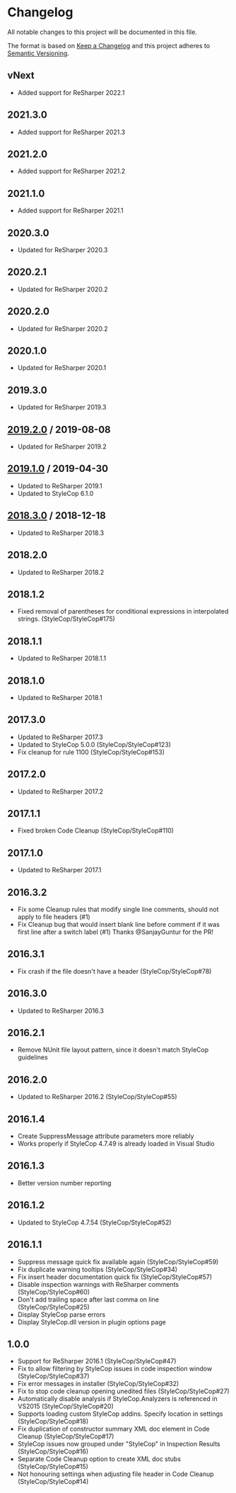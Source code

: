 # Changelog
All notable changes to this project will be documented in this file.

The format is based on [Keep a Changelog](http://keepachangelog.com/en/1.0.0/)
and this project adheres to [Semantic Versioning](http://semver.org/spec/v2.0.0.html).

## vNext
- Added support for ReSharper 2022.1

## 2021.3.0
- Added support for ReSharper 2021.3

## 2021.2.0
- Added support for ReSharper 2021.2

## 2021.1.0
- Added support for ReSharper 2021.1

## 2020.3.0
- Updated for ReSharper 2020.3

## 2020.2.1
- Updated for ReSharper 2020.2

## 2020.2.0
- Updated for ReSharper 2020.2

## 2020.1.0
- Updated for ReSharper 2020.1

## 2019.3.0
- Updated for ReSharper 2019.3

## [2019.2.0] / 2019-08-08
- Updated for ReSharper 2019.2

## [2019.1.0] / 2019-04-30
- Updated to ReSharper 2019.1
- Updated to StyleCop 6.1.0

## [2018.3.0] / 2018-12-18
- Updated to ReSharper 2018.3

## 2018.2.0
- Updated to ReSharper 2018.2

## 2018.1.2
- Fixed removal of parentheses for conditional expressions in interpolated strings. (StyleCop/StyleCop#175)

## 2018.1.1
- Updated to ReSharper 2018.1.1

## 2018.1.0
- Updated to ReSharper 2018.1

## 2017.3.0
- Updated to ReSharper 2017.3
- Updated to StyleCop 5.0.0 (StyleCop/StyleCop#123)
- Fix cleanup for rule 1100 (StyleCop/StyleCop#153)

## 2017.2.0
- Updated to ReSharper 2017.2

## 2017.1.1
- Fixed broken Code Cleanup (StyleCop/StyleCop#110)

## 2017.1.0
- Updated to ReSharper 2017.1

## 2016.3.2
- Fix some Cleanup rules that modify single line comments, should not apply to file headers (#1)
- Fix Cleanup bug that would insert blank line before comment if it was first line after a switch label (#1)
Thanks @SanjayGuntur for the PR!

## 2016.3.1
- Fix crash if the file doesn't have a header (StyleCop/StyleCop#78)

## 2016.3.0
- Updated to ReSharper 2016.3

## 2016.2.1
- Remove NUnit file layout pattern, since it doesn't match StyleCop guidelines

## 2016.2.0
- Updated to ReSharper 2016.2 (StyleCop/StyleCop#55)

## 2016.1.4
- Create SuppressMessage attribute parameters more reliably
- Works properly if StyleCop 4.7.49 is already loaded in Visual Studio

## 2016.1.3
- Better version number reporting

## 2016.1.2
- Updated to StyleCop 4.7.54 (StyleCop/StyleCop#52)

## 2016.1.1
- Suppress message quick fix available again (StyleCop/StyleCop#59)
- Fix duplicate warning tooltips (StyleCop/StyleCop#34)
- Fix insert header documentation quick fix (StyleCop/StyleCop#57)
- Disable inspection warnings with ReSharper comments (StyleCop/StyleCop#60)
- Don't add trailing space after last comma on line (StyleCop/StyleCop#25)
- Display StyleCop parse errors
- Display StyleCop.dll version in plugin options page

## 1.0.0
- Support for ReSharper 2016.1 (StyleCop/StyleCop#47)
- Fix to allow filtering by StyleCop issues in code inspection window (StyleCop/StyleCop#37)
- Fix error messages in installer (StyleCop/StyleCop#32)
- Fix to stop code cleanup opening unedited files (StyleCop/StyleCop#27)
- Automatically disable analysis if StyleCop.Analyzers is referenced in VS2015 (StyleCop/StyleCop#20)
- Supports loading custom StyleCop addins. Specify location in settings (StyleCop/StyleCop#18)
- Fix duplication of constructor summary XML doc element in Code Cleanup (StyleCop/StyleCop#17)
- StyleCop issues now grouped under "StyleCop" in Inspection Results (StyleCop/StyleCop#16)
- Separate Code Cleanup option to create XML doc stubs (StyleCop/StyleCop#15)
- Not honouring settings when adjusting file header in Code Cleanup (StyleCop/StyleCop#14)

[vNext]: https://github.com/StyleCop/StyleCop.ReSharper/compare/2019.2.0...HEAD
[2019.2.0]: https://github.com/StyleCop/StyleCop.ReSharper/compare/2019.1.0...2019.2.0
[2019.1.0]: https://github.com/StyleCop/StyleCop.ReSharper/compare/2018.3.0...2019.1.0
[2018.3.0]: https://github.com/StyleCop/StyleCop.ReSharper/compare/2018.2.0...2018.3.0
[2018.2.0]: https://github.com/StyleCop/StyleCop.ReSharper/compare/2018.1.2...2018.2.0
[2018.1.2]: https://github.com/StyleCop/StyleCop.ReSharper/compare/2018.1.1...2018.1.2
[2018.1.1]: https://github.com/StyleCop/StyleCop.ReSharper/compare/2018.1.0...2018.1.1
[2018.1.0]: https://github.com/StyleCop/StyleCop.ReSharper/compare/2017.3.0...2018.1.0
[2017.3.0]: https://github.com/StyleCop/StyleCop.ReSharper/compare/2017.2.0...2017.3.0
[2017.2.0]: https://github.com/StyleCop/StyleCop.ReSharper/compare/2017.1.1...2017.2.0
[2017.1.1]: https://github.com/StyleCop/StyleCop.ReSharper/compare/2017.1.0...2017.1.1
[2017.1.0]: https://github.com/StyleCop/StyleCop.ReSharper/compare/2016.3.2...2017.1.0
[2016.3.2]: https://github.com/StyleCop/StyleCop.ReSharper/compare/2016.3.1...2016.3.2
[2016.3.1]: https://github.com/StyleCop/StyleCop.ReSharper/compare/2016.3.0...2016.3.1
[2016.3.0]: https://github.com/StyleCop/StyleCop.ReSharper/compare/2016.2.1...2016.3.0
[2016.2.1]: https://github.com/StyleCop/StyleCop.ReSharper/compare/2016.2.0...2016.2.1
[2016.2.0]: https://github.com/StyleCop/StyleCop.ReSharper/compare/2016.1.4...2016.2.0
[2016.1.4]: https://github.com/StyleCop/StyleCop.ReSharper/compare/2016.1.3...2016.1.4
[2016.1.3]: https://github.com/StyleCop/StyleCop.ReSharper/compare/2016.1.2...2016.1.3
[2016.1.2]: https://github.com/StyleCop/StyleCop.ReSharper/compare/2016.1.1...2016.1.2
[2016.1.1]: https://github.com/StyleCop/StyleCop.ReSharper/compare/Previous...2016.1.1
[Previous]: https://github.com/StyleCop/StyleCop.ReSharper/tree/Previous


